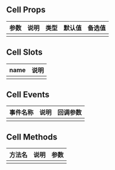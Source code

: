 ## Cell Props

| 参数         |   说明         | 类型     | 默认值      | 备选值            |
| ----------- | ------------- | -------- | --------- | ---------------- |
| | | | | |

## Cell Slots

|   name  |      说明       |
|  ------  |    ---------   |
| | |

## Cell Events

|   事件名称   |    说明   |  回调参数  |
| -------    | --------- |  --------- |
| | | |

## Cell Methods

|  方法名  |   说明   |   参数   |
| ------- | ------  |  ------  |
| | | |


